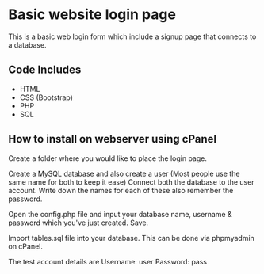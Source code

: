 # Basic website login page
This is a basic web login form which include a signup page that connects to a database.

## Code Includes
* HTML
* CSS (Bootstrap)
* PHP
* SQL

## How to install on webserver using cPanel
Create a folder where you would like to place the login page.

Create a MySQL database and also create a user (Most people use the same name for both to keep it ease)
Connect both the database to the user account. Write down the names for each of these also remember the password.

Open the config.php file and input your database name, username & password which you've just created. Save.

Import tables.sql file into your database. This can be done via phpmyadmin on cPanel.

The test account details are
Username: user
Password: pass

